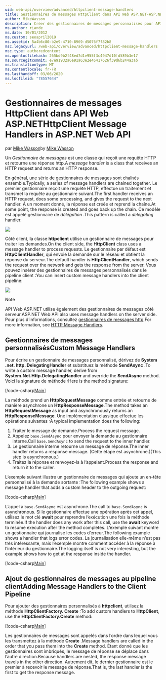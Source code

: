 ```yaml
---
uid: web-api/overview/advanced/httpclient-message-handlers
title: Gestionnaires de messages HttpClient dans API Web ASP.NET-ASP.NET 4. x
author: MikeWasson
description: Créer des gestionnaires de messages personnalisés pour API Web ASP.NET dans ASP.NET 4. x
ms.author: riande
ms.date: 10/01/2012
ms.custom: seoapril2019
ms.assetid: 5a4b6c80-b2e9-4710-8969-d5076f7f82b8
msc.legacyurl: /web-api/overview/advanced/httpclient-message-handlers
msc.type: authoredcontent
ms.openlocfilehash: 265bd9b2f48ed7d1e955f3c4947d10fd589b3e17
ms.sourcegitcommit: e7e91932a6e91a63e2e46417626f39d6b244a3ab
ms.translationtype: MT
ms.contentlocale: fr-FR
ms.lasthandoff: 03/06/2020
ms.locfileid: "78557644"
---
```

# <a name="httpclient-message-handlers-in-aspnet-web-api"></a><span data-ttu-id="068d3-103">Gestionnaires de messages HttpClient dans API Web ASP.NET</span><span class="sxs-lookup"><span data-stu-id="068d3-103">HttpClient Message Handlers in ASP.NET Web API</span></span>

<span data-ttu-id="068d3-104">par [Mike Wasson](https://github.com/MikeWasson)</span><span class="sxs-lookup"><span data-stu-id="068d3-104">by [Mike Wasson](https://github.com/MikeWasson)</span></span>

<span data-ttu-id="068d3-105">Un *Gestionnaire de messages* est une classe qui reçoit une requête HTTP et retourne une réponse http.</span><span class="sxs-lookup"><span data-stu-id="068d3-105">A *message handler* is a class that receives an HTTP request and returns an HTTP response.</span></span>

<span data-ttu-id="068d3-106">En général, une série de gestionnaires de messages sont chaînés ensemble.</span><span class="sxs-lookup"><span data-stu-id="068d3-106">Typically, a series of message handlers are chained together.</span></span> <span data-ttu-id="068d3-107">Le premier gestionnaire reçoit une requête HTTP, effectue un traitement et transmet la requête au gestionnaire suivant.</span><span class="sxs-lookup"><span data-stu-id="068d3-107">The first handler receives an HTTP request, does some processing, and gives the request to the next handler.</span></span> <span data-ttu-id="068d3-108">À un moment donné, la réponse est créée et reprend la chaîne.</span><span class="sxs-lookup"><span data-stu-id="068d3-108">At some point, the response is created and goes back up the chain.</span></span> <span data-ttu-id="068d3-109">Ce modèle est appelé gestionnaire de *délégation* .</span><span class="sxs-lookup"><span data-stu-id="068d3-109">This pattern is called a *delegating* handler.</span></span>

![](httpclient-message-handlers/_static/image1.png)

<span data-ttu-id="068d3-110">Côté client, la classe **httpclient** utilise un gestionnaire de messages pour traiter les demandes.</span><span class="sxs-lookup"><span data-stu-id="068d3-110">On the client side, the **HttpClient** class uses a message handler to process requests.</span></span> <span data-ttu-id="068d3-111">Le gestionnaire par défaut est **HttpClientHandler**, qui envoie la demande sur le réseau et obtient la réponse du serveur.</span><span class="sxs-lookup"><span data-stu-id="068d3-111">The default handler is **HttpClientHandler**, which sends the request over the network and gets the response from the server.</span></span> <span data-ttu-id="068d3-112">Vous pouvez insérer des gestionnaires de messages personnalisés dans le pipeline client :</span><span class="sxs-lookup"><span data-stu-id="068d3-112">You can insert custom message handlers into the client pipeline:</span></span>

![](httpclient-message-handlers/_static/image2.png)

> [!NOTE]
> <span data-ttu-id="068d3-113">API Web ASP.NET utilise également des gestionnaires de messages côté serveur.</span><span class="sxs-lookup"><span data-stu-id="068d3-113">ASP.NET Web API also uses message handlers on the server side.</span></span> <span data-ttu-id="068d3-114">Pour plus d’informations, consultez [gestionnaires de messages http](http-message-handlers.md).</span><span class="sxs-lookup"><span data-stu-id="068d3-114">For more information, see [HTTP Message Handlers](http-message-handlers.md).</span></span>

## <a name="custom-message-handlers"></a><span data-ttu-id="068d3-115">Gestionnaires de messages personnalisés</span><span class="sxs-lookup"><span data-stu-id="068d3-115">Custom Message Handlers</span></span>

<span data-ttu-id="068d3-116">Pour écrire un gestionnaire de messages personnalisé, dérivez de **System .net. http. DelegatingHandler** et substituez la méthode **SendAsync** .</span><span class="sxs-lookup"><span data-stu-id="068d3-116">To write a custom message handler, derive from **System.Net.Http.DelegatingHandler** and override the **SendAsync** method.</span></span> <span data-ttu-id="068d3-117">Voici la signature de méthode :</span><span class="sxs-lookup"><span data-stu-id="068d3-117">Here is the method signature:</span></span>

[!code-csharp[Main](httpclient-message-handlers/samples/sample1.cs)]

<span data-ttu-id="068d3-118">La méthode prend un **HttpRequestMessage** comme entrée et retourne de manière asynchrone un **HttpResponseMessage**.</span><span class="sxs-lookup"><span data-stu-id="068d3-118">The method takes an **HttpRequestMessage** as input and asynchronously returns an **HttpResponseMessage**.</span></span> <span data-ttu-id="068d3-119">Une implémentation classique effectue les opérations suivantes :</span><span class="sxs-lookup"><span data-stu-id="068d3-119">A typical implementation does the following:</span></span>

1. <span data-ttu-id="068d3-120">Traiter le message de demande.</span><span class="sxs-lookup"><span data-stu-id="068d3-120">Process the request message.</span></span>
2. <span data-ttu-id="068d3-121">Appelez `base.SendAsync` pour envoyer la demande au gestionnaire interne.</span><span class="sxs-lookup"><span data-stu-id="068d3-121">Call `base.SendAsync` to send the request to the inner handler.</span></span>
3. <span data-ttu-id="068d3-122">Le gestionnaire interne retourne un message de réponse.</span><span class="sxs-lookup"><span data-stu-id="068d3-122">The inner handler returns a response message.</span></span> <span data-ttu-id="068d3-123">(Cette étape est asynchrone.)</span><span class="sxs-lookup"><span data-stu-id="068d3-123">(This step is asynchronous.)</span></span>
4. <span data-ttu-id="068d3-124">Traitez la réponse et renvoyez-la à l’appelant.</span><span class="sxs-lookup"><span data-stu-id="068d3-124">Process the response and return it to the caller.</span></span>

<span data-ttu-id="068d3-125">L’exemple suivant illustre un gestionnaire de messages qui ajoute un en-tête personnalisé à la demande sortante :</span><span class="sxs-lookup"><span data-stu-id="068d3-125">The following example shows a message handler that adds a custom header to the outgoing request:</span></span>

[!code-csharp[Main](httpclient-message-handlers/samples/sample2.cs)]

<span data-ttu-id="068d3-126">L’appel à `base.SendAsync` est asynchrone.</span><span class="sxs-lookup"><span data-stu-id="068d3-126">The call to `base.SendAsync` is asynchronous.</span></span> <span data-ttu-id="068d3-127">Si le gestionnaire effectue une opération après cet appel, utilisez le mot clé **await** pour reprendre l’exécution une fois la méthode terminée.</span><span class="sxs-lookup"><span data-stu-id="068d3-127">If the handler does any work after this call, use the **await** keyword to resume execution after the method completes.</span></span> <span data-ttu-id="068d3-128">L’exemple suivant montre un gestionnaire qui journalise les codes d’erreur.</span><span class="sxs-lookup"><span data-stu-id="068d3-128">The following example shows a handler that logs error codes.</span></span> <span data-ttu-id="068d3-129">La journalisation elle-même n’est pas très intéressante, mais l’exemple montre comment accéder à la réponse à l’intérieur du gestionnaire.</span><span class="sxs-lookup"><span data-stu-id="068d3-129">The logging itself is not very interesting, but the example shows how to get at the response inside the handler.</span></span>

[!code-csharp[Main](httpclient-message-handlers/samples/sample3.cs?highlight=10,13)]

## <a name="adding-message-handlers-to-the-client-pipeline"></a><span data-ttu-id="068d3-130">Ajout de gestionnaires de messages au pipeline client</span><span class="sxs-lookup"><span data-stu-id="068d3-130">Adding Message Handlers to the Client Pipeline</span></span>

<span data-ttu-id="068d3-131">Pour ajouter des gestionnaires personnalisés à **httpclient**, utilisez la méthode **HttpClientFactory. Create** :</span><span class="sxs-lookup"><span data-stu-id="068d3-131">To add custom handlers to **HttpClient**, use the **HttpClientFactory.Create** method:</span></span>

[!code-csharp[Main](httpclient-message-handlers/samples/sample4.cs)]

<span data-ttu-id="068d3-132">Les gestionnaires de messages sont appelés dans l’ordre dans lequel vous les transmettez à la méthode **Create** .</span><span class="sxs-lookup"><span data-stu-id="068d3-132">Message handlers are called in the order that you pass them into the **Create** method.</span></span> <span data-ttu-id="068d3-133">Étant donné que les gestionnaires sont imbriqués, le message de réponse se déplace dans l’autre direction.</span><span class="sxs-lookup"><span data-stu-id="068d3-133">Because handlers are nested, the response message travels in the other direction.</span></span> <span data-ttu-id="068d3-134">Autrement dit, le dernier gestionnaire est le premier à recevoir le message de réponse.</span><span class="sxs-lookup"><span data-stu-id="068d3-134">That is, the last handler is the first to get the response message.</span></span>
